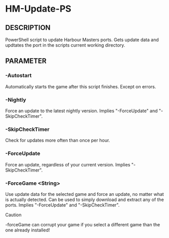 # HM-Update-PS
## DESCRIPTION
PowerShell script to update Harbour Masters ports.
Gets update data and updtates the port in the scripts current working directory.

## PARAMETER
### -Autostart
Automatically starts the game after this script finishes. Except on errors.

### -Nightly
Force an update to the latest nightly version.
Implies "-ForceUpdate" and "-SkipCheckTimer".

### -SkipCheckTimer
Check for updates more often than once per hour.

### -ForceUpdate
Force an update, regardless of your current version.
Implies "-SkipCheckTimer".

### -ForceGame <String\>
Use update data for the selected game and force an update, no matter what is actually detected. Can be used to simply download and extract any of the ports.
Implies "-ForceUpdate" and "-SkipCheckTimer".
> [!CAUTION]
> -forceGame can corrupt your game if you select a different game than the one already installed!
